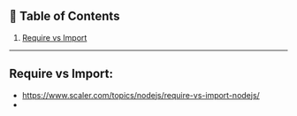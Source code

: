 ## 🚩 Table of Contents
 1. [Require vs Import](#require-vs-import)


---


## Require vs Import:
 - https://www.scaler.com/topics/nodejs/require-vs-import-nodejs/
 - 
